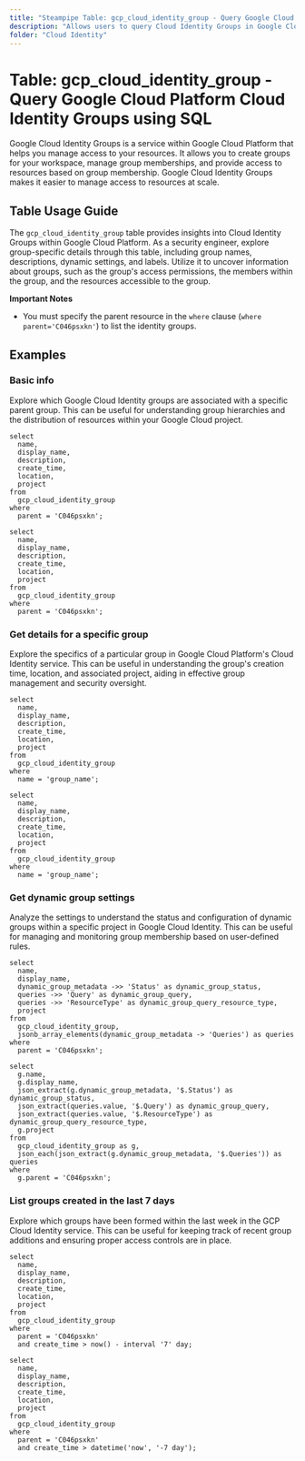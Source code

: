 ```yaml
---
title: "Steampipe Table: gcp_cloud_identity_group - Query Google Cloud Platform Cloud Identity Groups using SQL"
description: "Allows users to query Cloud Identity Groups in Google Cloud Platform, specifically the details of each group including its name, description, dynamic settings, and labels."
folder: "Cloud Identity"
---
```


# Table: gcp_cloud_identity_group - Query Google Cloud Platform Cloud Identity Groups using SQL

Google Cloud Identity Groups is a service within Google Cloud Platform that helps you manage access to your resources. It allows you to create groups for your workspace, manage group memberships, and provide access to resources based on group membership. Google Cloud Identity Groups makes it easier to manage access to resources at scale.

## Table Usage Guide

The `gcp_cloud_identity_group` table provides insights into Cloud Identity Groups within Google Cloud Platform. As a security engineer, explore group-specific details through this table, including group names, descriptions, dynamic settings, and labels. Utilize it to uncover information about groups, such as the group's access permissions, the members within the group, and the resources accessible to the group.

**Important Notes**
- You must specify the parent resource in the `where` clause (`where parent='C046psxkn'`) to list the identity groups.

## Examples

### Basic info
Explore which Google Cloud Identity groups are associated with a specific parent group. This can be useful for understanding group hierarchies and the distribution of resources within your Google Cloud project.

```sql+postgres
select
  name,
  display_name,
  description,
  create_time,
  location,
  project
from
  gcp_cloud_identity_group
where
  parent = 'C046psxkn';
```

```sql+sqlite
select
  name,
  display_name,
  description,
  create_time,
  location,
  project
from
  gcp_cloud_identity_group
where
  parent = 'C046psxkn';
```

### Get details for a specific group
Explore the specifics of a particular group in Google Cloud Platform's Cloud Identity service. This can be useful in understanding the group's creation time, location, and associated project, aiding in effective group management and security oversight.

```sql+postgres
select
  name,
  display_name,
  description,
  create_time,
  location,
  project
from
  gcp_cloud_identity_group
where
  name = 'group_name';
```

```sql+sqlite
select
  name,
  display_name,
  description,
  create_time,
  location,
  project
from
  gcp_cloud_identity_group
where
  name = 'group_name';
```

### Get dynamic group settings
Analyze the settings to understand the status and configuration of dynamic groups within a specific project in Google Cloud Identity. This can be useful for managing and monitoring group membership based on user-defined rules.

```sql+postgres
select
  name,
  display_name,
  dynamic_group_metadata ->> 'Status' as dynamic_group_status,
  queries ->> 'Query' as dynamic_group_query,
  queries ->> 'ResourceType' as dynamic_group_query_resource_type,
  project
from
  gcp_cloud_identity_group,
  jsonb_array_elements(dynamic_group_metadata -> 'Queries') as queries
where
  parent = 'C046psxkn';
```

```sql+sqlite
select
  g.name,
  g.display_name,
  json_extract(g.dynamic_group_metadata, '$.Status') as dynamic_group_status,
  json_extract(queries.value, '$.Query') as dynamic_group_query,
  json_extract(queries.value, '$.ResourceType') as dynamic_group_query_resource_type,
  g.project
from
  gcp_cloud_identity_group as g,
  json_each(json_extract(g.dynamic_group_metadata, '$.Queries')) as queries
where
  g.parent = 'C046psxkn';
```

### List groups created in the last 7 days
Explore which groups have been formed within the last week in the GCP Cloud Identity service. This can be useful for keeping track of recent group additions and ensuring proper access controls are in place.

```sql+postgres
select
  name,
  display_name,
  description,
  create_time,
  location,
  project
from
  gcp_cloud_identity_group
where
  parent = 'C046psxkn'
  and create_time > now() - interval '7' day;
```

```sql+sqlite
select
  name,
  display_name,
  description,
  create_time,
  location,
  project
from
  gcp_cloud_identity_group
where
  parent = 'C046psxkn'
  and create_time > datetime('now', '-7 day');
```